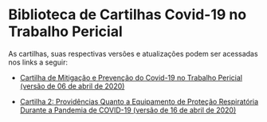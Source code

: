 # Biblioteca de Cartilhas Covid-19 no Trabalho Pericial

As cartilhas, suas respectivas versões e atualizações podem ser acessadas nos links a seguir:

- [Cartilha de Mitigação e Prevenção do Covid-19 no Trabalho Pericial (versão de 06 de abril de 2020)](https://docs.google.com/document/d/1GUytYSTZNG1Cq6Epgdx4ABliu0SofjOPJBU2YojzGGs/edit?usp=sharing)

- [Cartilha 2: Providências Quanto a Equipamento de Proteção Respiratória Durante a Pandemia de COVID-19 (versão de 16 de abril de 2020)](https://docs.google.com/document/d/1q-zTuZyFID8QgabStHCO7VBsvgUTuLD3GaxF92Ts98g/edit?usp=sharing)

